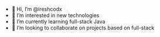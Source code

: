 - 👋 Hi, I’m @ireshcodx
- 👀 I’m interested in new technologies
- 🌱 I’m currently learning full-stack Java
- 💞️ I’m looking to collaborate on projects based on full-stack
<!---
ireshcodx/ireshcodx is a ✨ special ✨ repository because its `README.md` (this file) appears on your GitHub profile.
You can click the Preview link to take a look at your changes.
--->
